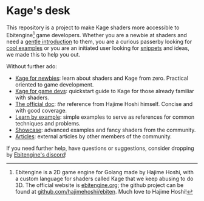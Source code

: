 # Kage's desk

This repository is a project to make Kage shaders more accessible to Ebitengine[^1] game developers. Whether you are a newbie at shaders and need a [gentle introduction](https://github.com/tinne26/kage-desk/blob/main/docs/tutorials/intro/00_introduction.md) to them, you are a curious passerby looking for [cool examples](https://github.com/tinne26/kage-desk/blob/main/docs/cool_examples.md) or you are an initiated user looking for [snippets](https://github.com/tinne26/kage-desk/blob/main/docs/snippets/selectors.md) and ideas, we made this to help you out.

Without further ado:
- [Kage for newbies](https://github.com/tinne26/kage-desk/blob/main/docs/tutorials/intro/00_introduction.md): learn about shaders and Kage from zero. Practical oriented to game development.
- [Kage for game devs](https://github.com/tinne26/kage-desk/blob/main/docs/tutorials/kage_for_devs.md): quickstart guide to Kage for those already familiar with shaders.
- [The official doc](https://ebitengine.org/en/documents/shader.html): *the* reference from Hajime Hoshi himself. Concise and with good coverage.
- [Learn by example](https://github.com/tinne26/kage-desk/blob/main/docs/tutorials/learn_by_example.md): simple examples to serve as references for common techniques and problems.
- [Showcase](https://github.com/tinne26/kage-desk/blob/main/docs/showcase.md): advanced examples and fancy shaders from the community.
- [Articles](https://github.com/tinne26/kage-desk/blob/main/docs/articles.md): external articles by other members of the community.

If you need further help, have questions or suggestions, consider dropping by [Ebitengine's discord](https://discord.gg/3tVdM5H8cC)!

[^1]: Ebitengine is a 2D game engine for Golang made by Hajime Hoshi, with a custom language for shaders called Kage that we keep abusing to do 3D. The official website is [ebitengine.org](https://ebitengine.org); the github project can be found at [github.com/hajimehoshi/ebiten](https://github.com/hajimehoshi/ebiten). Much love to Hajime Hoshi!
